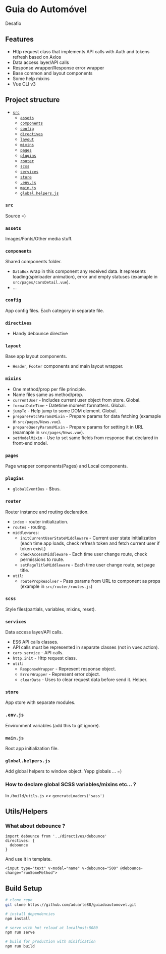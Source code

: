 # Guia do Automóvel
Desafio

## Features
- Http request class that implements API calls with Auth and tokens refresh based on Axios
- Data access layer/API calls
- Response wrapper/Response error wrapper
- Base common and layout components
- Some help mixins
- Vue CLI v3

## Project structure
- [`src`](#src)
  - [`assets`](#assets)
  - [`components`](#components)
  - [`config`](#config)
  - [`directives`](#directives)
  - [`layout`](#layout)
  - [`mixins`](#mixins)
  - [`pages`](#pages)
  - [`plugins`](#plugins)
  - [`router`](#router)
  - [`scss`](#scss)
  - [`services`](#services)
  - [`store`](#store)
  - [`.env.js`](#envjs)
  - [`main.js`](#mainjs)
  - [`global.helpers.js`](#globalhelpersjs)

### `src`
Source =)

### `assets`
Images/Fonts/Other media stuff.

### `components`
Shared components folder.
- `DataBox` wrap in this component any received data. It represents loading(spinloader animation), error and empty statuses (examaple in `src/pages/carsDetail.vue`).
- ...

### `config`
App config files. Each category in separate file.

### `directives`
- Handy debounce directive

### `layout`
Base app layout components.
- `Header`, `Footer` components and main layout wrapper.

### `mixins`
- One method/prop per file principle.
- Name files same as method/prop.
- `currentUser` - Includes current user object from store. Global.
- `formatDateTime` - Datetime moment formatters. Global.
- `jumpTo` - Help jump to some DOM element. Global.
- `prepareFetchParamsMixin` - Prepare params for data fetching (examaple in `src/pages/News.vue`).
- `prepareQueryParamsMixin` - Prepare params for setting it in URL (examaple in `src/pages/News.vue`).
- `setModelMixin` - Use to set same fields from response that declared in front-end model.

### `pages`
Page wrapper components(Pages) and Local components.

### `plugins`
- `globalEventBus` - $bus.

### `router`
Router instance and routing declaration.
- `index` - router initialization.
- `routes` - routing.
- `middlewares`:
  - `initCurrentUserStateMiddleware` - Current user state initialization (each time app loads, check refresh token and fetch current user if token exist.)
  - `checkAccessMiddleware` - Each time user change route, check permissions to route.
  - `setPageTitleMiddleware` - Each time user change route, set page title.
- `util`:
  - `routePropResolver` - Pass params from URL to component as props (example in `src/router/routes.js`)

### `scss`
Style files(partials, variables, mixins, reset).

### `services`
Data access layer/API calls.
- ES6 API calls classes.
- API calls must be represented in separate classes (not in vuex action).
- `cars.service` - API calls.
- `http.init` - Http request class.
- `util`:
  - `ResponseWrapper` - Represent response object.
  - `ErrorWrapper` - Represent error object.
  - `clearData` - Uses to clear request data before send it. Helper.

### `store`
App store with separate modules.

### `.env.js`
Environment variables (add this to git ignore).

### `main.js`
Root app initialization file.

### `global.helpers.js`
Add global helpers to window object. Yepp globals ... =)

### How to declare global SCSS variables/mixins etc... ?
In `/build/utils.js` >> `generateLoaders('sass')`

## Utils/Helpers

### What about debounce ?
```
import debounce from '../directives/debounce'
directives: {
  debounce
}
```
And use it in template.
```
<input type="text" v-model="name" v-debounce="500" @debounce-change="runSomeMethod">
```


## Build Setup
``` bash
# clone repo
git clone https://github.com/aduarte88/guiadoautomovel.git

# install dependencies
npm install

# serve with hot reload at localhost:8080
npm run serve

# build for production with minification
npm run build
```

